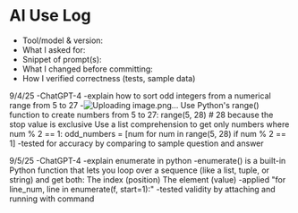 # AI Use Log
- Tool/model & version:
- What I asked for:
- Snippet of prompt(s):
- What I changed before committing:
- How I verified correctness (tests, sample data)


9/4/25
-ChatGPT-4
-explain how to sort odd integers from a numerical range from 5 to 27
-![Uploading image.png…]()
Use Python's range() function to create numbers from 5 to 27:
range(5, 28)  # 28 because the stop value is exclusive
Use a list comprehension to get only numbers where num % 2 == 1:
odd_numbers = [num for num in range(5, 28) if num % 2 == 1]
-tested for accuracy by comparing to sample question and answer

9/5/25
-ChatGPT-4
-explain enumerate in python
-enumerate() is a built-in Python function that lets you loop over a sequence (like a list, tuple, or string) and get both:
The index (position)
The element (value)
-applied "for line_num, line in enumerate(f, start=1):" 
-tested validity by attaching and running with command 
